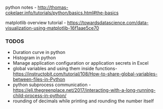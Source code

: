 python notes -  http://thomas-cokelaer.info/tutorials/python/basics.html#the-basics

matplotlib overview tutorial - https://towardsdatascience.com/data-visualization-using-matplotlib-16f1aae5ce70


### TODOS
* Duration curve in python  
* Histogram in python
* Manage application configuration or application secrets in Excel  
* global variables and using them inside functions- https://instructobit.com/tutorial/108/How-to-share-global-variables-between-files-in-Python
* python subprocess communication - https://eli.thegreenplace.net/2017/interacting-with-a-long-running-child-process-in-python/
* rounding of decimals while printing and rounding the number itself



<!--stackedit_data:
eyJoaXN0b3J5IjpbNzM5MDczNzc5LC05NjE1ODM3ODMsLTE2OD
M5NjEzNiwtMzQ5NDQ4MzczLDE4ODAyMDI4MTEsLTEyOTI0MTQ3
NjksMTYzNTAwMTg2OSwtMTkzOTA0NzY4NywxOTIxMDA4MjIsLT
M1MjkyMTYwLDExOTA0ODA5NTAsLTE0Njk3OTY4MzddfQ==
-->